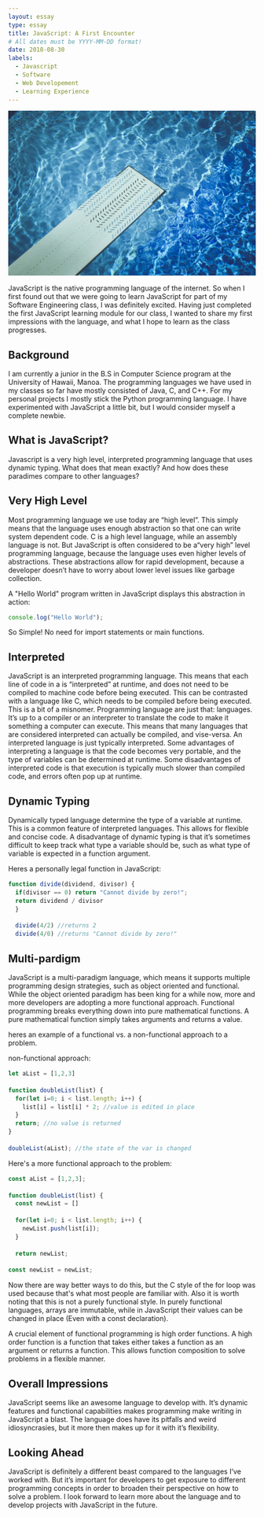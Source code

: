 ```yaml
---
layout: essay
type: essay
title: JavaScript: A First Encounter
# All dates must be YYYY-MM-DD format!
date: 2018-08-30
labels:
  - Javascript
  - Software
  - Web Developement
  - Learning Experience
---
```


<img class = "ui medium left floated image" src="../images/Diving-Board.jpg">

  JavaScript is the native programming language of the internet. So when I first found out that we were going to learn JavaScript for part of my Software Engineering class, I was definitely excited. Having just completed the first JavaScript learning module for our class, I wanted to share my first impressions with the language, and what I hope to learn as the class progresses. 

## Background

  I am currently a junior in the B.S in Computer Science program at the University of Hawaii, Manoa. The programming languages we have used in my classes so far have mostly consisted of Java, C, and C++. For my personal projects I mostly stick the Python programming language. I have experimented with JavaScript a little bit, but I would consider myself a complete newbie.

## What is JavaScript?

  Javascript is a very high level, interpreted programming language that uses dynamic typing. What does that mean exactly? And how does these paradimes compare to other languages?

## Very High Level

  Most programming language we use today are “high level”. This simply means that the language uses enough abstraction so that one can write system dependent code. C is a high level language, while an assembly language is not. But JavaScript is often considered to be a“very high” level programming language, because the language uses even higher levels of abstractions. These abstractions allow for rapid development, because a developer doesn’t have to worry about lower level issues like garbage collection.

A "Hello World" program written in JavaScript displays this abstraction in action:

```javascript
console.log("Hello World");
```
So Simple! No need for import statements or main functions.

## Interpreted

 JavaScript is an interpreted programming language. This means that each line of code in a is “interpreted” at runtime, and does not need to be compiled to machine code before being executed. This can be contrasted with a language like C, which needs to be compiled before being executed. This is a bit of a misnomer. Programming language are just that: languages. It’s up to a compiler or an interpreter to translate the code to make it something a computer can execute. This means that many languages that are considered interpreted can actually be compiled, and vise-versa. An interpreted language is just typically interpreted. Some advantages of interpreting a language is that the code becomes very portable, and the type of variables can be determined at runtime. Some disadvantages of interpreted code is that execution is typically much slower than compiled code, and errors often pop up at runtime.
 
 ## Dynamic Typing
  Dynamically typed language determine the type of a variable at runtime. This is a common feature of interpreted languages. This allows for flexible and concise code. A disadvantage of dynamic typing is that it’s sometimes difficult to keep track what type a variable should be, such as what type of variable is expected in a function argument. 
 
Heres a personally legal function in JavaScript:
```javascript
function divide(dividend, divisor) {
  if(divisor == 0) return "Cannot divide by zero!";
  return dividend / divisor
  }
  
  divide(4/2) //returns 2
  divide(4/0) //returns "Cannot divide by zero!"
  ```
## Multi-pardigm
  JavaScript is a multi-paradigm language, which means it supports multiple programming design strategies, such as object oriented and functional. While the object oriented paradigm has been king for a while now, more and more developers are adopting a more functional approach. Functional programming breaks everything down into pure mathematical functions. A pure mathematical function simply takes arguments and returns a value.  

heres an example of a functional vs. a non-functional approach to a problem.

non-functional approach:
```javascript
let aList = [1,2,3]

function doubleList(list) {
  for(let i=0; i < list.length; i++) {
    list[i] = list[i] * 2; //value is edited in place 
  }
  return; //no value is returned
}
  
doubleList(aList); //the state of the var is changed 
```
Here's a more functional approach to the problem:

```javascript
const aList = [1,2,3]; 

function doubleList(list) {
  const newList = []
  
  for(let i=0; i < list.length; i++) {
    newList.push(list[i]);
  }
  
  return newList;
  
const newList = newList;
```
  Now there are way better ways to do this, but the C style of the for loop was used because that's what most people are familiar with. Also it is worth noting that this is not a purely functional style. In purely functional languages, arrays are immutable, while in JavaScript their values can be changed in place (Even with a const declaration). 

  A crucial element of functional programming is high order functions. A high order function is a function that takes either takes a function as an argument or returns a function. This allows function composition to solve problems in a flexible manner. 
  
## Overall Impressions

  JavaScript seems like an awesome language to develop with. It’s dynamic features and functional capabilities makes programming make writing in JavaScript a blast. The language does have its pitfalls and weird idiosyncrasies, but it more then makes up for it with it’s flexibility. 
  
## Looking Ahead

  JavaScript is definitely a different beast compared to the languages I’ve worked with. But it’s important for developers to get exposure to different programming concepts in order to broaden their perspective on how to solve a problem. I look forward to learn more about the language and to develop projects with JavaScript in the future. 



  

 
  
